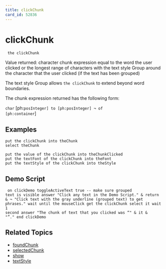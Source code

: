 ```yaml
---
title: clickChunk
card_id: 52836
---
```


# clickChunk

<code><pre>
the clickChunk
</pre></code>

Value returned: character chunk expression equal to the word the user clicked or the longest range of characters with the text style Group around the character that the user clicked (if the text has been grouped)  

The text style Group allows <code>the clickChunk</code> to extend beyond word boundaries. 

 The chunk expression returned has  the following form:

<code>char</code> [ph:<code>posInteger] to [ph:posInteger] ¬     of [ph:container</code>] 


## Examples

```
put the clickChunk into theChunk
select theChunk

put the value of the clickChunk into theChunkClicked
put the textFont of the clickChunk into theFont
put the textStyle of the clickChunk into theStyle
```

## Demo Script

<code><pre>
on clickDemo
  toggleActiveText true -- make sure grouped text is visible
  answer "Click any text in the Demo Script." & return & ¬
  "Click text with the gray underline (grouped text) to get phrases."
  wait until the mouseClick
  get the clickChunk
  select it
  wait 1 second
  answer "The chunk of text that you clicked was  “" & it & "”."
end clickDemo
</pre></code>

## Related Topics

* [foundChunk](/HyperTalkReference/functions/foundChunk)
* [selectedChunk](/HyperTalkReference/functions/selectedChunk)
* [show](/HyperTalkReference/commands/show)
* [textStyle](/HyperTalkReference/properties/textStyle)

